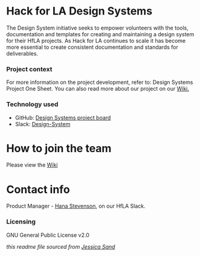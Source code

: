 # Hack for LA Design Systems

The Design System initiative seeks  to empower volunteers with the tools, documentation and templates for creating and maintaining a design system for their HfLA projects.  As Hack for LA continues to scale it has become more essential to create consistent documentation and standards for deliverables. 

### Project context

For more information on the project development, refer to: Design Systems Project One Sheet. You can also read more about our project on our [Wiki.](https://github.com/hackforla/design-systems/wiki)

### Technology used

- GitHub: [Design Systems project board](https://github.com/hackforla/design-systems/projects/1)
- Slack: [Design-System](https://hackforla.slack.com/archives/CH2U1CB9Q)


# How to join the team

Please view the [Wiki](https://github.com/hackforla/design-systems/wiki)

# Contact info

 Product Manager - [Hana Stevenson](https://hackforla.slack.com/archives/DJ32EQPSL), on our HfLA Slack.



### Licensing
GNU General Public License v2.0

*this readme file sourced from [Jessica Sand](http://jessicasand.com/other-stuff/just-enough-docs/)*
